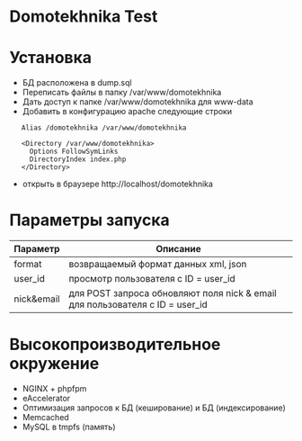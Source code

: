 Domotekhnika Test
=================

Установка
=========
- БД расположена в dump.sql
- Переписать файлы в папку /var/www/domotekhnika
- Дать доступ к папке /var/www/domotekhnika для www-data
- Добавить в конфигурацию apache следующие строки
```
   Alias /domotekhnika /var/www/domotekhnika
   
   <Directory /var/www/domotekhnika>
     Options FollowSymLinks
     DirectoryIndex index.php
   </Directory>

```
- открыть в браузере http://localhost/domotekhnika

Параметры запуска
=================
| Параметр | Описание |
|----------|----------|
|format    | возвращаемый формат данных xml, json |
|user_id   | просмотр пользователя с ID = user_id |
|nick&email| для POST запроса обновляют поля nick & email для пользователя c ID = user_id|

Высокопроизводительное окружение
================================
- NGINX + phpfpm
- eAccelerator
- Оптимизация запросов к БД (кеширование) и БД (индексирование)
- Memcached
- MySQL в tmpfs (память)

